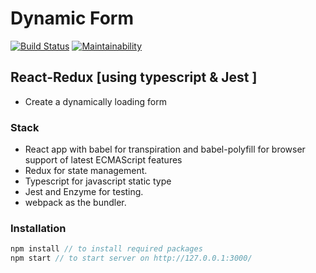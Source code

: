 # Dynamic Form
[![Build Status](https://travis-ci.org/BishoyBishai/dynamicForm.svg?branch=master)](https://travis-ci.org/BishoyBishai/dynamicForm)
[![Maintainability](https://api.codeclimate.com/v1/badges/61990db0b1e3f9ebb07f/maintainability)](https://codeclimate.com/github/BishoyBishai/dynamicForm/maintainability)
## React-Redux [using typescript & Jest ]

- Create a dynamically loading form 

### Stack

* React app with babel for transpiration and babel-polyfill for browser support
  of latest ECMAScript features
* Redux for state management.
* Typescript for javascript static type
* Jest and Enzyme for testing.
* webpack as the bundler.

### Installation

```javascript
npm install // to install required packages
npm start // to start server on http://127.0.0.1:3000/
```

